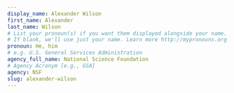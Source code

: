 ```yaml
---
display_name: Alexander Wilson
first_name: Alexander
last_name: Wilson
# List your pronoun(s) if you want them displayed alongside your name.
# If blank, we'll use just your name. Learn more http://mypronouns.org
pronoun: He, him
# e.g. U.S. General Services Administration
agency_full_name: National Science Foundation
# Agency Acronym [e.g., GSA]
agency: NSF
slug: alexander-wilson
---
```

